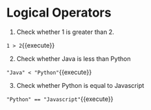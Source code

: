 # Logical Operators

1. Check whether 1 is greater than 2.

`1 > 2`{{execute}}

2. Check whether Java is less than Python

`"Java" < "Python"`{{execute}}

3. Check whether Python is equal to Javascript

`"Python" == "Javascript"`{{execute}}